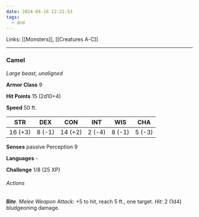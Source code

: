 ```yaml
---
date: 2024-04-16 12:21:53
tags:
  - dnd
---
```

Links: [[Monsters]], [[Creatures A-C]]

---

### Camel

*Large beast, unaligned*

**Armor Class** 9

**Hit Points** 15 (2d10+4)

**Speed** 50 ft.

| STR     | DEX    | CON     | INT    | WIS    | CHA    |
|---------|--------|---------|--------|--------|--------|
| 16 (+3) | 8 (-1) | 14 (+2) | 2 (-4) | 8 (-1) | 5 (-3) |

**Senses** passive Perception 9

**Languages** -

**Challenge** 1/8 (25 XP)

###### Actions

***Bite***. *Melee Weapon Attack:* +5 to hit, reach 5 ft., one target. *Hit:* 2 (1d4) bludgeoning damage.